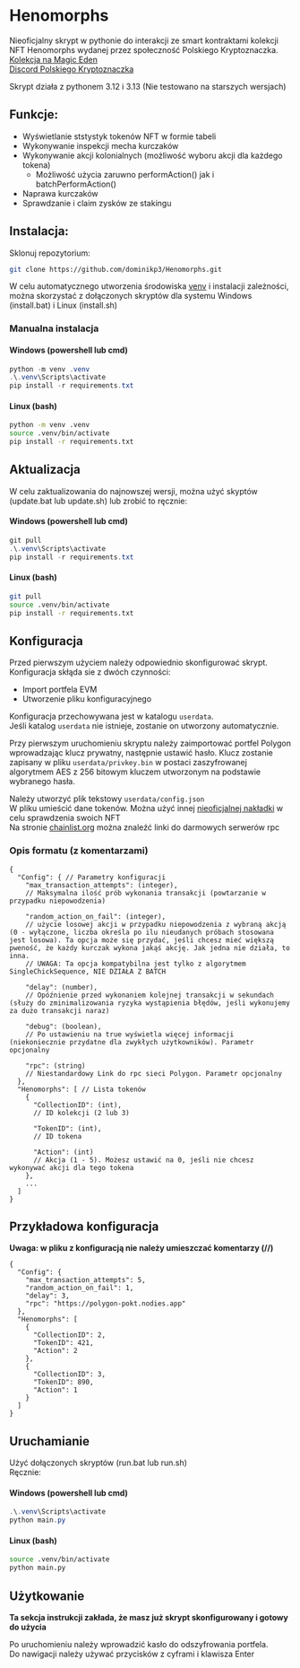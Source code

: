 # Henomorphs

Nieoficjalny skrypt w pythonie do interakcji ze smart kontraktami kolekcji NFT Henomorphs wydanej przez społeczność Polskiego Kryptoznaczka.\
[Kolekcja na Magic Eden](https://magiceden.io/collections/polygon/0x35096745368071ac13a9bca0d7aaef35a0a71856)  
[Discord Polskiego Kryptoznaczka](https://discord.gg/YWpAGBwhqa)

Skrypt działa z pythonem 3.12 i 3.13 (Nie testowano na starszych wersjach)

## Funkcje:
- Wyświetlanie ststystyk tokenów NFT w formie tabeli
- Wykonywanie inspekcji mecha kurczaków
- Wykonywanie akcji kolonialnych (możliwość wyboru akcji dla każdego tokena)
  - Możliwość użycia zaruwno performAction() jak i batchPerformAction()
- Naprawa kurczaków
- Sprawdzanie i claim zysków ze stakingu


## Instalacja:
Sklonuj repozytorium:
```sh
git clone https://github.com/dominikp3/Henomorphs.git
```

W celu automatycznego utworzenia środowiska [venv](https://docs.python.org/3/library/venv.html) i instalacji zależności, można skorzystać z dołączonych skryptów dla systemu Windows (install.bat) i Linux (install.sh)

### Manualna instalacja
#### Windows (powershell lub cmd)
```powershell
python -m venv .venv
.\.venv\Scripts\activate
pip install -r requirements.txt
```
#### Linux (bash)
```sh
python -m venv .venv
source .venv/bin/activate
pip install -r requirements.txt
```

## Aktualizacja
W celu zaktualizowania do najnowszej wersji, można użyć skyptów (update.bat lub update.sh) lub zrobić to ręcznie:
#### Windows (powershell lub cmd)
```powershell
git pull
.\.venv\Scripts\activate
pip install -r requirements.txt
```
#### Linux (bash)
```sh
git pull
source .venv/bin/activate
pip install -r requirements.txt
```

## Konfiguracja
Przed pierwszym użyciem należy odpowiednio skonfigurować skrypt. \
Konfiguracja skłąda sie z dwóch czynności:
- Import portfela EVM
- Utworzenie pliku konfiguracyjnego

Konfiguracja przechowywana jest w katalogu ```userdata```. \
Jeśli katalog ```userdata``` nie istnieje, zostanie on utworzony automatycznie.

Przy pierwszym uruchomieniu skryptu należy zaimportować portfel Polygon wprowadzając klucz prywatny, następnie ustawić hasło. Klucz zostanie zapisany w pliku ```userdata/privkey.bin``` w postaci zaszyfrowanej algorytmem AES z 256 bitowym kluczem utworzonym na podstawie wybranego hasła.

Należy utworzyć plik tekstowy ```userdata/config.json``` \
W pliku umieścić dane tokenów. Można użyć innej [nieoficjalnej nakładki](https://henomorphs.xyz/) w celu sprawdzenia swoich NFT \
Na stronie [chainlist.org](https://chainlist.org/chain/137) można znaleźć linki do darmowych serwerów rpc
### Opis formatu (z komentarzami)
```
{
  "Config": { // Parametry konfiguracji
    "max_transaction_attempts": (integer), 
    // Maksymalna ilość prób wykonania transakcji (powtarzanie w przypadku niepowodzenia)

    "random_action_on_fail": (integer),
    // użycie losowej akcji w przypadku niepowodzenia z wybraną akcją (0 - wyłączone, liczba określa po ilu nieudanych próbach stosowana jest losowa). Ta opcja może się przydać, jeśli chcesz mieć większą pweność, że każdy kurczak wykona jakąś akcję. Jak jedna nie działa, to inna.
    // UWAGA: Ta opcja kompatybilna jest tylko z algorytmem SingleChickSequence, NIE DZIAŁA Z BATCH

    "delay": (number),
    // Opóźnienie przed wykonaniem kolejnej transakcji w sekundach (służy do zminimalizowania ryzyka wystąpienia błędów, jeśli wykonujemy za dużo transakcji naraz)

    "debug": (boolean),
    // Po ustawieniu na true wyświetla więcej informacji (niekoniecznie przydatne dla zwykłych użytkowników). Parametr opcjonalny

    "rpc": (string)
    // Niestandardowy Link do rpc sieci Polygon. Parametr opcjonalny
  },
  "Henomorphs": [ // Lista tokenów
    {
      "CollectionID": (int),
      // ID kolekcji (2 lub 3)

      "TokenID": (int),
      // ID tokena

      "Action": (int)
      // Akcja (1 - 5). Możesz ustawić na 0, jeśli nie chcesz wykonywać akcji dla tego tokena
    },
    ...
  ]
}
```

## Przykładowa konfiguracja
**Uwaga: w pliku z konfiguracją nie należy umieszczać komentarzy (//)**
```
{
  "Config": {
    "max_transaction_attempts": 5,
    "random_action_on_fail": 1,
    "delay": 3,
    "rpc": "https://polygon-pokt.nodies.app"
  },
  "Henomorphs": [
    {
      "CollectionID": 2,
      "TokenID": 421,
      "Action": 2
    },
    {
      "CollectionID": 3,
      "TokenID": 890,
      "Action": 1
    }
  ]
}
```

## Uruchamianie
Użyć dołączonych skryptów (run.bat lub run.sh) \
Ręcznie:
#### Windows (powershell lub cmd)
```powershell
.\.venv\Scripts\activate
python main.py
```
#### Linux (bash)
```sh
source .venv/bin/activate
python main.py
```

## Użytkowanie
**Ta sekcja instrukcji zakłada, że masz już skrypt skonfigurowany i gotowy do użycia**

Po uruchomieniu należy wprowadzić kasło do odszyfrowania portfela.\
Do nawigacji należy używać przycisków z cyframi i klawisza Enter